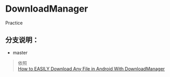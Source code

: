 # DownloadManager
Practice

## 分支说明：
- master  
> 依照  
> [How to EASILY Download Any File in Android With DownloadManager](https://www.youtube.com/watch?v=4t8EevQSYK4)
